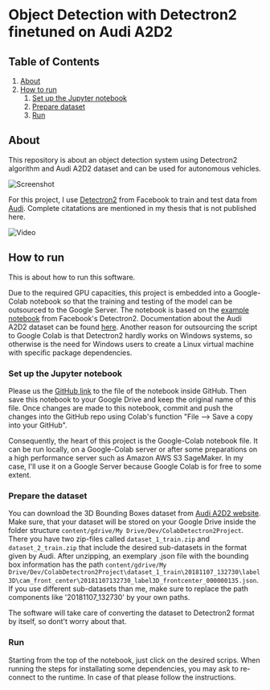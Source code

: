 # Object Detection with Detectron2 finetuned on Audi A2D2

## Table of Contents


1. [About](#about)
2. [How to run](#how-to-run)
    1. [Set up the Jupyter notebook](#set-up-the-jupyter-notebook)
    2. [Prepare dataset](#prepare-the-dataset)
    3. [Run](#run)



 <a name="about"></a>
## About

This repository is about an object detection system using Detectron2 algorithm and Audi A2D2 dataset and can be used for autonomous vehicles.

![Screenshot](output_data/example_output_object_detection_pretrained.jpg)


For this project, I use [Detectron2](https://github.com/facebookresearch/detectron2) from Facebook  to train and test data
from [Audi](https://www.a2d2.audi/a2d2/en.html). 
Complete citatations are mentioned in my thesis that is not published here.


![Video](output_data/exemplary_scene_rural_1_muted_output_panoptic_segmentation_pretrained.gif)

<a name="how-to-run"></a>
## How to run 

This is about how to run this software.


Due to the required GPU capacities, this project is embedded into a Google-Colab notebook so that the training and testing of the model can be outsourced to the Google Server. The notebook is based on the [example notebook](https://colab.research.google.com/drive/16jcaJoc6bCFAQ96jDe2HwtXj7BMD_-m5) from Facebook's Detectron2. Documentation about the Audi A2D2 dataset can be found [here](https://www.a2d2.audi/a2d2/en/tutorial.html).
Another reason for outsourcing the script to Google Colab is that Detectron2 hardly works on Windows systems, so otherwise is the need for Windows users to create a Linux virtual machine with specific package dependencies.

<a name="set-up-the-jupyter-notebook"></a>
### Set up the Jupyter notebook

Please us the [GitHub link](https://colab.research.google.com/github/FabianGermany/AutonomousDrivingDetectron2/blob/main/Detectron2_Personal_Notebook_GoogleDrive_Instance.ipynb) to the file of the notebook inside GitHub. Then save this notebook to your Google Drive and keep the original name of this file. Once changes are made to this notebook, commit and push the changes into the GitHub repo using Colab's function "File --> Save a copy into your GitHub".

Consequently, the heart of this project is the Google-Colab notebook file. It can be run locally, on a Google-Colab server or after some preparations on a high performance server such as Amazon AWS S3 SageMaker. In my case, I'll use it on a Google Server because Google Colab is for free to some extent.

<a name="prepare-the-dataset"></a>
### Prepare the dataset

You can download the 3D Bounding Boxes dataset from [Audi A2D2 website](https://www.a2d2.audi/a2d2/en/download.html).
Make sure, that your dataset will be stored on your Google Drive inside the folder structure `content/gdrive/My Drive/Dev/ColabDetectron2Project`.
There you have two zip-files called `dataset_1_train.zip` and `dataset_2_train.zip` that include the desired sub-datasets in the format given by Audi. After unzipping, an exemplary .json file with the bounding box information has the path
`content/gdrive/My Drive/Dev/ColabDetectron2Project\dataset_1_train\20181107_132730\label3D\cam_front_center\20181107132730_label3D_frontcenter_000000135.json`. If you use different sub-datasets than me, make sure to replace the path components like '20181107_132730' by your own paths.

The software will take care of converting the dataset to Detectron2 format by itself, so dont't worry about that.

<a name="run"></a>
### Run

Starting from the top of the notebook, just click on the desired scrips. When running the steps for installating some dependencies, you may ask to re-connect to the runtime. In case of that please follow the instructions.